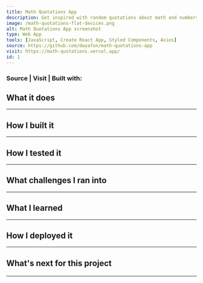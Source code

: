 ```yaml
---
title: Math Quotations App
description: Get inspired with random quotations about math and numbers
image: /math-quotations-flat-devices.png
alt: Math Quotations App screenshot
type: Web App
tools: [JavaScript, Create React App, Styled Components, Axios]
source: https://github.com/dwyafon/math-quotations-app
visit: https://math-quotations.vercel.app/
id: 1
---
```


<main className='main sm:mx-4 md:mx-8 max-w-screen-md lg:mx-48 xl:mx-96 lg:mb-36 text-black dark:text-cream'>

<h3><span className='anchor'>Source</span> | <span className='anchor'>Visit</span> | <span>Built with: <span className='text-cream'></span> </span></h3>

<h2>What it does</h2>

---

<h2>How I built it</h2>

---

<h2>How I tested it</h2>

---

<h2>What challenges I ran into</h2>

---

<h2>What I learned</h2>

---

<h2>How I deployed it</h2>

---

<h2>What's next for this project

---

</main>